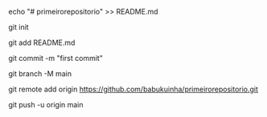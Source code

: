 echo "# primeirorepositorio" >> README.md

git init

git add README.md

git commit -m "first commit"

git branch -M main

git remote add origin https://github.com/babukuinha/primeirorepositorio.git

git push -u origin main
